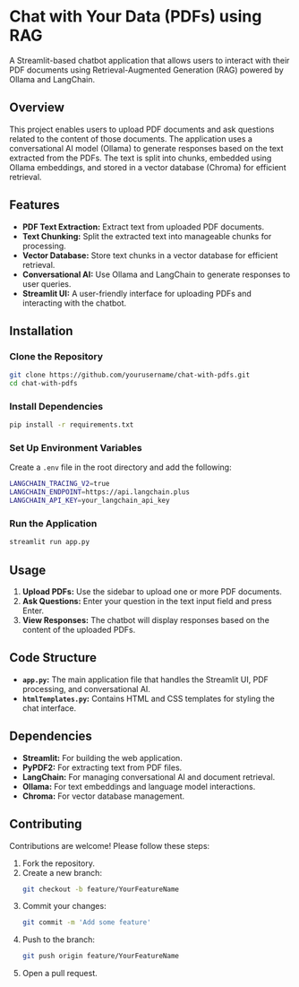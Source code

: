 # Chat with Your Data (PDFs) using RAG

A Streamlit-based chatbot application that allows users to interact with their PDF documents using Retrieval-Augmented Generation (RAG) powered by Ollama and LangChain.

## Overview
This project enables users to upload PDF documents and ask questions related to the content of those documents. The application uses a conversational AI model (Ollama) to generate responses based on the text extracted from the PDFs. The text is split into chunks, embedded using Ollama embeddings, and stored in a vector database (Chroma) for efficient retrieval.

## Features
- **PDF Text Extraction:** Extract text from uploaded PDF documents.
- **Text Chunking:** Split the extracted text into manageable chunks for processing.
- **Vector Database:** Store text chunks in a vector database for efficient retrieval.
- **Conversational AI:** Use Ollama and LangChain to generate responses to user queries.
- **Streamlit UI:** A user-friendly interface for uploading PDFs and interacting with the chatbot.

## Installation

### Clone the Repository
```bash
git clone https://github.com/yourusername/chat-with-pdfs.git
cd chat-with-pdfs
```

### Install Dependencies
```bash
pip install -r requirements.txt
```

### Set Up Environment Variables
Create a `.env` file in the root directory and add the following:
```bash
LANGCHAIN_TRACING_V2=true
LANGCHAIN_ENDPOINT=https://api.langchain.plus
LANGCHAIN_API_KEY=your_langchain_api_key
```

### Run the Application
```bash
streamlit run app.py
```

## Usage
1. **Upload PDFs:** Use the sidebar to upload one or more PDF documents.
2. **Ask Questions:** Enter your question in the text input field and press Enter.
3. **View Responses:** The chatbot will display responses based on the content of the uploaded PDFs.

## Code Structure
- **`app.py`:** The main application file that handles the Streamlit UI, PDF processing, and conversational AI.
- **`htmlTemplates.py`:** Contains HTML and CSS templates for styling the chat interface.

## Dependencies
- **Streamlit:** For building the web application.
- **PyPDF2:** For extracting text from PDF files.
- **LangChain:** For managing conversational AI and document retrieval.
- **Ollama:** For text embeddings and language model interactions.
- **Chroma:** For vector database management.

## Contributing
Contributions are welcome! Please follow these steps:

1. Fork the repository.
2. Create a new branch:
   ```bash
   git checkout -b feature/YourFeatureName
   ```
3. Commit your changes:
   ```bash
   git commit -m 'Add some feature'
   ```
4. Push to the branch:
   ```bash
   git push origin feature/YourFeatureName
   ```
5. Open a pull request.
